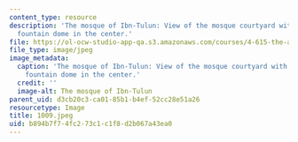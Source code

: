 ```yaml
---
content_type: resource
description: 'The mosque of Ibn-Tulun: View of the mosque courtyard with 13th century
  fountain dome in the center.'
file: https://ol-ocw-studio-app-qa.s3.amazonaws.com/courses/4-615-the-architecture-of-cairo-spring-2002/b894b7f74fc273c1c1f8d2b067a43ea0_1009.jpeg
file_type: image/jpeg
image_metadata:
  caption: 'The mosque of Ibn-Tulun: View of the mosque courtyard with 13th century
    fountain dome in the center.'
  credit: ''
  image-alt: The mosque of Ibn-Tulun
parent_uid: d3cb20c3-ca01-85b1-b4ef-52cc28e51a26
resourcetype: Image
title: 1009.jpeg
uid: b894b7f7-4fc2-73c1-c1f8-d2b067a43ea0
---
```

